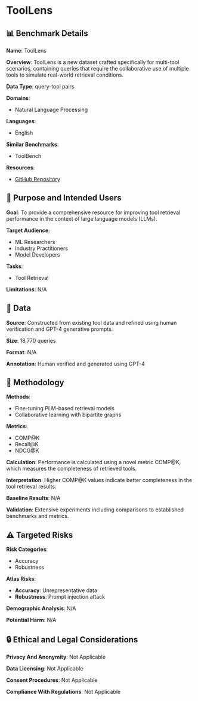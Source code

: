 # ToolLens

## 📊 Benchmark Details

**Name**: ToolLens

**Overview**: ToolLens is a new dataset crafted specifically for multi-tool scenarios, containing queries that require the collaborative use of multiple tools to simulate real-world retrieval conditions.

**Data Type**: query-tool pairs

**Domains**:
- Natural Language Processing

**Languages**:
- English

**Similar Benchmarks**:
- ToolBench

**Resources**:
- [GitHub Repository](https://github.com/quchangle1/COLT)

## 🎯 Purpose and Intended Users

**Goal**: To provide a comprehensive resource for improving tool retrieval performance in the context of large language models (LLMs).

**Target Audience**:
- ML Researchers
- Industry Practitioners
- Model Developers

**Tasks**:
- Tool Retrieval

**Limitations**: N/A

## 💾 Data

**Source**: Constructed from existing tool data and refined using human verification and GPT-4 generative prompts.

**Size**: 18,770 queries

**Format**: N/A

**Annotation**: Human verified and generated using GPT-4

## 🔬 Methodology

**Methods**:
- Fine-tuning PLM-based retrieval models
- Collaborative learning with bipartite graphs

**Metrics**:
- COMP@K
- Recall@K
- NDCG@K

**Calculation**: Performance is calculated using a novel metric COMP@K, which measures the completeness of retrieved tools.

**Interpretation**: Higher COMP@K values indicate better completeness in the tool retrieval results.

**Baseline Results**: N/A

**Validation**: Extensive experiments including comparisons to established benchmarks and metrics.

## ⚠️ Targeted Risks

**Risk Categories**:
- Accuracy
- Robustness

**Atlas Risks**:
- **Accuracy**: Unrepresentative data
- **Robustness**: Prompt injection attack

**Demographic Analysis**: N/A

**Potential Harm**: N/A

## 🔒 Ethical and Legal Considerations

**Privacy And Anonymity**: Not Applicable

**Data Licensing**: Not Applicable

**Consent Procedures**: Not Applicable

**Compliance With Regulations**: Not Applicable
